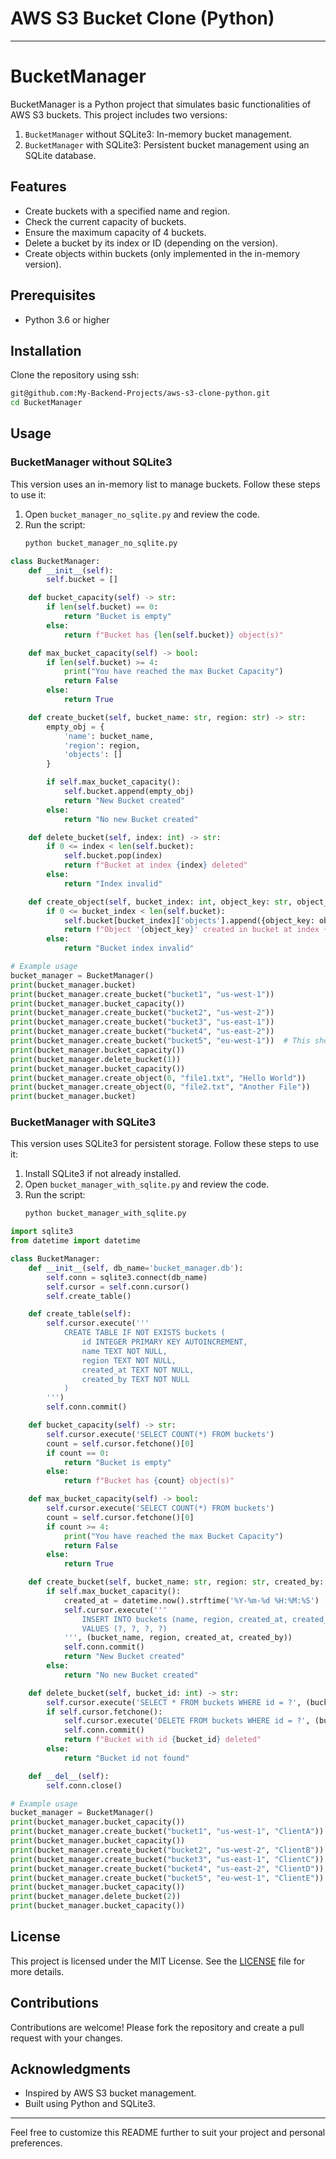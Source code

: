 # AWS S3 Bucket Clone (Python)

---

# BucketManager

BucketManager is a Python project that simulates basic functionalities of AWS S3 buckets. This project includes two versions:
1. `BucketManager` without SQLite3: In-memory bucket management.
2. `BucketManager` with SQLite3: Persistent bucket management using an SQLite database.

## Features

- Create buckets with a specified name and region.
- Check the current capacity of buckets.
- Ensure the maximum capacity of 4 buckets.
- Delete a bucket by its index or ID (depending on the version).
- Create objects within buckets (only implemented in the in-memory version).

## Prerequisites

- Python 3.6 or higher

## Installation

Clone the repository using ssh:
```bash
git@github.com:My-Backend-Projects/aws-s3-clone-python.git
cd BucketManager
```

## Usage

### BucketManager without SQLite3

This version uses an in-memory list to manage buckets. Follow these steps to use it:

1. Open `bucket_manager_no_sqlite.py` and review the code.
2. Run the script:
    ```bash
    python bucket_manager_no_sqlite.py
    ```

```python
class BucketManager:
    def __init__(self):
        self.bucket = []

    def bucket_capacity(self) -> str:
        if len(self.bucket) == 0:
            return "Bucket is empty"
        else:
            return f"Bucket has {len(self.bucket)} object(s)"

    def max_bucket_capacity(self) -> bool:
        if len(self.bucket) >= 4:
            print("You have reached the max Bucket Capacity")
            return False
        else:
            return True

    def create_bucket(self, bucket_name: str, region: str) -> str:
        empty_obj = {
            'name': bucket_name,
            'region': region,
            'objects': []
        }

        if self.max_bucket_capacity():
            self.bucket.append(empty_obj)
            return "New Bucket created"
        else:
            return "No new Bucket created"

    def delete_bucket(self, index: int) -> str:
        if 0 <= index < len(self.bucket):
            self.bucket.pop(index)
            return f"Bucket at index {index} deleted"
        else:
            return "Index invalid"

    def create_object(self, bucket_index: int, object_key: str, object_value: str) -> str:
        if 0 <= bucket_index < len(self.bucket):
            self.bucket[bucket_index]['objects'].append({object_key: object_value})
            return f"Object '{object_key}' created in bucket at index {bucket_index}"
        else:
            return "Bucket index invalid"

# Example usage
bucket_manager = BucketManager()
print(bucket_manager.bucket)
print(bucket_manager.create_bucket("bucket1", "us-west-1"))
print(bucket_manager.bucket_capacity())
print(bucket_manager.create_bucket("bucket2", "us-west-2"))
print(bucket_manager.create_bucket("bucket3", "us-east-1"))
print(bucket_manager.create_bucket("bucket4", "us-east-2"))
print(bucket_manager.create_bucket("bucket5", "eu-west-1"))  # This should fail due to max capacity
print(bucket_manager.bucket_capacity())
print(bucket_manager.delete_bucket(1))
print(bucket_manager.bucket_capacity())
print(bucket_manager.create_object(0, "file1.txt", "Hello World"))
print(bucket_manager.create_object(0, "file2.txt", "Another File"))
print(bucket_manager.bucket)
```

### BucketManager with SQLite3

This version uses SQLite3 for persistent storage. Follow these steps to use it:

1. Install SQLite3 if not already installed.
2. Open `bucket_manager_with_sqlite.py` and review the code.
3. Run the script:
    ```bash
    python bucket_manager_with_sqlite.py
    ```

```python
import sqlite3
from datetime import datetime

class BucketManager:
    def __init__(self, db_name='bucket_manager.db'):
        self.conn = sqlite3.connect(db_name)
        self.cursor = self.conn.cursor()
        self.create_table()

    def create_table(self):
        self.cursor.execute('''
            CREATE TABLE IF NOT EXISTS buckets (
                id INTEGER PRIMARY KEY AUTOINCREMENT,
                name TEXT NOT NULL,
                region TEXT NOT NULL,
                created_at TEXT NOT NULL,
                created_by TEXT NOT NULL
            )
        ''')
        self.conn.commit()

    def bucket_capacity(self) -> str:
        self.cursor.execute('SELECT COUNT(*) FROM buckets')
        count = self.cursor.fetchone()[0]
        if count == 0:
            return "Bucket is empty"
        else:
            return f"Bucket has {count} object(s)"

    def max_bucket_capacity(self) -> bool:
        self.cursor.execute('SELECT COUNT(*) FROM buckets')
        count = self.cursor.fetchone()[0]
        if count >= 4:
            print("You have reached the max Bucket Capacity")
            return False
        else:
            return True

    def create_bucket(self, bucket_name: str, region: str, created_by: str) -> str:
        if self.max_bucket_capacity():
            created_at = datetime.now().strftime('%Y-%m-%d %H:%M:%S')
            self.cursor.execute('''
                INSERT INTO buckets (name, region, created_at, created_by)
                VALUES (?, ?, ?, ?)
            ''', (bucket_name, region, created_at, created_by))
            self.conn.commit()
            return "New Bucket created"
        else:
            return "No new Bucket created"

    def delete_bucket(self, bucket_id: int) -> str:
        self.cursor.execute('SELECT * FROM buckets WHERE id = ?', (bucket_id,))
        if self.cursor.fetchone():
            self.cursor.execute('DELETE FROM buckets WHERE id = ?', (bucket_id,))
            self.conn.commit()
            return f"Bucket with id {bucket_id} deleted"
        else:
            return "Bucket id not found"

    def __del__(self):
        self.conn.close()

# Example usage
bucket_manager = BucketManager()
print(bucket_manager.bucket_capacity())
print(bucket_manager.create_bucket("bucket1", "us-west-1", "ClientA"))
print(bucket_manager.bucket_capacity())
print(bucket_manager.create_bucket("bucket2", "us-west-2", "ClientB"))
print(bucket_manager.create_bucket("bucket3", "us-east-1", "ClientC"))
print(bucket_manager.create_bucket("bucket4", "us-east-2", "ClientD"))
print(bucket_manager.create_bucket("bucket5", "eu-west-1", "ClientE"))  # This should fail due to max capacity
print(bucket_manager.bucket_capacity())
print(bucket_manager.delete_bucket(2))
print(bucket_manager.bucket_capacity())
```

## License

This project is licensed under the MIT License. See the [LICENSE](LICENSE) file for more details.

## Contributions

Contributions are welcome! Please fork the repository and create a pull request with your changes.

## Acknowledgments

- Inspired by AWS S3 bucket management.
- Built using Python and SQLite3.

---

Feel free to customize this README further to suit your project and personal preferences.
